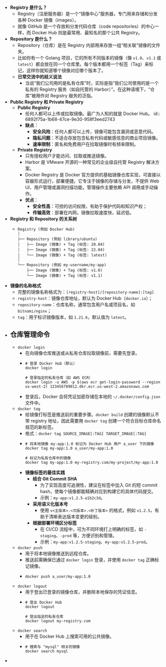 - **Registry 是什么？**
	- Registry（注册服务器）是一个“镜像中心”服务器，专门用来存储和分发各种 Docker 镜像（images）。
	- 就像 GitHub 是一个存放和分发代码仓库（code repositories）的中心一样，而 Docker Hub 则是最常用、最知名的那个公共 Registry。
- **Repository 是什么？**
	- Repository（仓库）是在 Registry 内部用来存放一组“相关联”镜像的文件夹。
	- 比如你有一个 Golang 项目，它的所有不同版本的镜像（像 `v1.0`、`v1.1` 或 `latest`）都会放在同一个仓库里。每个版本都用一个标签（Tag）来标记，这样你就知道哪个镜像对应哪个版本了。
	- **日常交流中的歧义说法**
		- 当说“我们公司用的是私有仓库”时，实际是指“我们公司使用的是一个私有的 Registry 服务（如自托管的 Harbor）”。在这种语境下，“仓库”被用作对 Registry 服务的泛指。
- **Public Registry 和 Private Registry**
	- **Public Registry**
		- 任何人都可以上传或拉取镜像。最广为人知的就是 Docker Hub。
		  id:: 6892f75a-1b68-47ce-9e30-958f3eed2743
		- **缺点**：
			- **安全风险**：任何人都可以上传，镜像可能包含漏洞或恶意代码。
			- **隐私问题**：不适合存放包含私有代码或敏感信息的商业项目镜像。
			- **速率限制**：匿名和免费用户在拉取镜像时有频率限制。
	- **Private Registry**
		- 只有授权用户才能访问、拉取或推送镜像。
		- Harbor 是 VMware 开源的一种常见的企业级自托管 Registry 解决方案。
		- Docker Registry 是 Docker 官方提供的基础镜像仓库实现，可直接以容器形式运行，部署便捷。它专注于镜像的存储与分发，不提供 Web UI、用户管理或漏洞扫描功能，管理操作主要依赖 API 调用或手动操作。
		- **优点**：
			- **安全性高**：可控的访问权限，有助于保护代码和知识产权；
			- **传输高效**：部署在内网，镜像拉取速度快，延迟低。
- **Registry 和 Repository 的关系树**
	- ```text
	  Registry (例如 Docker Hub)
	  │
	  ├── Repository (例如 library/ubuntu)
	  │   ├── Image (镜像) + Tag (标签: 20.04)
	  │   ├── Image (镜像) + Tag (标签: 22.04)
	  │   └── Image (镜像) + Tag (标签: latest)
	  │
	  └── Repository (例如 my-username/my-app)
	      ├── Image (镜像) + Tag (标签: v1.0)
	      └── Image (镜像) + Tag (标签: v1.1)
	  ```
- **镜像的名称格式**
	- 完整的镜像名称格式为：`[registry-host]/[repository-name]:[tag]`
	- `registry-host`：镜像仓库地址，默认为 Docker Hub（`docker.io`）；
	- `repository-name`：仓库名称，通常包含用户名或项目名，如 `bitnami/nginx`；
	- `tag`：用于标识镜像版本，如 `1.21.6`，默认值为 `latest`。
- ## 仓库管理命令
	- `docker login`
		- 在向镜像仓库推送或从私有仓库拉取镜像前，需要先登录。
		- ```shell
		  # 登录 Docker Hub（默认）
		  docker login
		  
		  # 登录指定的私有仓库（如 AWS ECR）
		  docker login -u AWS -p $(aws ecr get-login-password --region us-west-2) 123456789012.dkr.ecr.us-west-2.amazonaws.com
		  ```
		- 登录后，Docker 会将凭证加密存储在本地的 `~/.docker/config.json` 文件中。
	- `docker tag`
		- 给镜像打标签是推送前的重要步骤。`docker build` 创建的镜像默认不带 registry 地址，因此需要用 `docker tag` 创建一个符合目标仓库命名规范的新标签。
		- 格式：`docker tag SOURCE_IMAGE[:TAG] TARGET_IMAGE[:TAG]`
		- ```shell
		  # 将本地镜像 my-app:1.0 标记为 Docker Hub 用户 a_user 下的镜像
		  docker tag my-app:1.0 a_user/my-app:1.0
		  
		  # 标记为私有仓库中的镜像
		  docker tag my-app:1.0 my-registry.com/my-project/my-app:1.0
		  ```
		- **镜像标签的最佳实践**
			- **结合 Git Commit SHA**
				- 为了实现高度可追溯性，建议在标签中加入 Git 的短 commit hash，使每个镜像都能精确对应到构建它的具体代码提交。
				- 示例：`my-app:v1.2.5-a1b2c3d`。
			- **采用语义化版本号**
				- 使用 `v<主版本>.<次版本>.<补丁版本>` 的格式，例如 `v1.2.5`，有助于清晰表达版本变更的级别。
			- **根据部署环境区分标签**
				- 在 CI/CD 流程中，可为不同环境打上明确的标签，如 `-staging`、`-prod` 等，方便识别和管理。
				- 示例：`my-app:v1.2.5-staging`、`my-app:v1.2.5-prod`。
	- `docker push`
		- 用于将本地镜像推送到远程仓库。
		- 推送前需确保已通过 `docker login` 登录，并使用 `docker tag` 正确标记镜像。
		- ```shell
		  docker push a_user/my-app:1.0
		  ```
	- `docker logout`
		- 用于登出已登录的镜像仓库，并删除本地保存的凭证信息。
		- ```shell
		  # 登出 Docker Hub
		  docker logout
		  
		  # 登出指定的私有仓库
		  docker logout my-registry.com
		  ```
	- `docker search`
		- 用于在 Docker Hub 上搜索可用的公共镜像。
		- ```shell
		  # 搜索与 "mysql" 相关的镜像
		  docker search mysql
		  ```
-